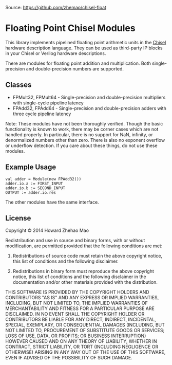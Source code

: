 Source: https://github.com/zhemao/chisel-float

# Floating Point Chisel Modules

This library implements pipelined floating point arithmetic units in the
[Chisel](https://chisel.eecs.berkeley.edu/) hardware description language.
They can be used as third-party IP blocks in your Chisel or Verilog hardware
descriptions.

There are modules for floating point addition and multiplication.
Both single-precision and double-precision numbers are supported.

## Classes

 * FPMult32, FPMult64 - Single-precision and double-precision multipliers with
   single-cycle pipeline latency
 * FPAdd32, FPAdd64 - Single-precision and double-precision adders with
   three cycle pipeline latency

Note: These modules have not been thoroughly verified. Though the basic
functionality is known to work, there may be corner cases which are not
handled properly. In particular, there is no support for NaN, infinity, or
denormalized numbers other than zero. There is also no exponent overflow or
underflow detection. If you care about these things, do not use these modules.

## Example Usage

    val adder = Module(new FPAdd32())
    adder.io.a := FIRST_INPUT
    adder.io.b := SECOND_INPUT
    OUTPUT := adder.io.res

The other modules have the same interface.

## License

Copyright © 2014 Howard Zhehao Mao

Redistribution and use in source and binary forms, with or without 
modification, are permitted provided that the following conditions are met:

1. Redistributions of source code must retain the above copyright notice, this 
list of conditions and the following disclaimer.

2. Redistributions in binary form must reproduce the above copyright notice, 
this list of conditions and the following disclaimer in the documentation 
and/or other materials provided with the distribution.

THIS SOFTWARE IS PROVIDED BY THE COPYRIGHT HOLDERS AND CONTRIBUTORS "AS IS" AND 
ANY EXPRESS OR IMPLIED WARRANTIES, INCLUDING, BUT NOT LIMITED TO, THE IMPLIED 
WARRANTIES OF MERCHANTABILITY AND FITNESS FOR A PARTICULAR PURPOSE ARE 
DISCLAIMED. IN NO EVENT SHALL THE COPYRIGHT HOLDER OR CONTRIBUTORS BE LIABLE 
FOR ANY DIRECT, INDIRECT, INCIDENTAL, SPECIAL, EXEMPLARY, OR CONSEQUENTIAL 
DAMAGES (INCLUDING, BUT NOT LIMITED TO, PROCUREMENT OF SUBSTITUTE GOODS OR 
SERVICES; LOSS OF USE, DATA, OR PROFITS; OR BUSINESS INTERRUPTION) HOWEVER 
CAUSED AND ON ANY THEORY OF LIABILITY, WHETHER IN CONTRACT, STRICT LIABILITY, 
OR TORT (INCLUDING NEGLIGENCE OR OTHERWISE) ARISING IN ANY WAY OUT OF THE USE 
OF THIS SOFTWARE, EVEN IF ADVISED OF THE POSSIBILITY OF SUCH DAMAGE.
